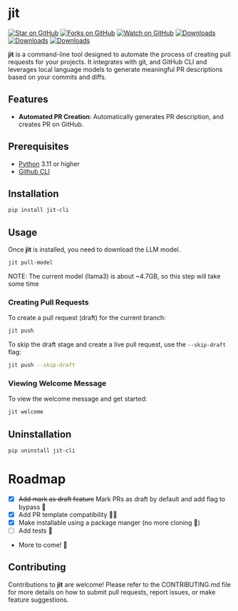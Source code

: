 # jit      

[![Star on GitHub](https://img.shields.io/github/stars/gsvh/jit-cli.svg?style=social)](https://github.com/gsvh/jit-cli/stargazers) [![Forks on GitHub](https://img.shields.io/github/forks/gsvh/jit-cli.svg?style=social)](https://github.com/gsvh/jit-cli) [![Watch on GitHub](https://img.shields.io/github/watchers/gsvh/jit-cli.svg?style=social)](https://github.com/gsvh/jit-cli/watchers) [![Downloads](https://pepy.tech/badge/jit-cli)](https://pepy.tech/project/jit-cli) [![Downloads](https://pepy.tech/badge/jit-cli/month)](https://pepy.tech/project/jit-cli/month) [![Downloads](https://pepy.tech/badge/jit-cli/week)](https://pepy.tech/project/jit-cli/week)



**jit** is a command-line tool designed to automate the process of creating pull requests for your projects.
It integrates with git, and GitHub CLI and leverages local language models to generate meaningful PR descriptions based on your commits and diffs.


## Features

- **Automated PR Creation**: Automatically generates PR description, and creates PR on GitHub.

## Prerequisites

- [Python](https://www.python.org/downloads/) 3.11 or higher
- [Github CLI](https://cli.github.com/)

## Installation

```bash
pip install jit-cli
```

## Usage

Once **jit** is installed, you need to download the LLM model.

```bash
jit pull-model
```

NOTE: The current model (llama3) is about ~4.7GB, so this step will take some time

### Creating Pull Requests

To create a pull request (draft) for the current branch:

```bash
jit push
```

To skip the draft stage and create a live pull request, use the `--skip-draft` flag:

```bash
jit push --skip-draft
```

### Viewing Welcome Message

To view the welcome message and get started:

```bash
jit welcome
```

## Uninstallation

```bash
pip uninstall jit-cli
```

# Roadmap

- [x] ~~Add mark as draft feature~~ Mark PRs as draft by default and add flag to bypass 📝
- [x] Add PR template compatibility 🧑‍🍳
- [x] Make installable using a package manger (no more cloning 🎉)
- [ ] Add tests 🧪
- More to come! 🏃

## Contributing

Contributions to **jit** are welcome! Please refer to the CONTRIBUTING.md file for more details on how to submit pull requests, report issues, or make feature suggestions.
